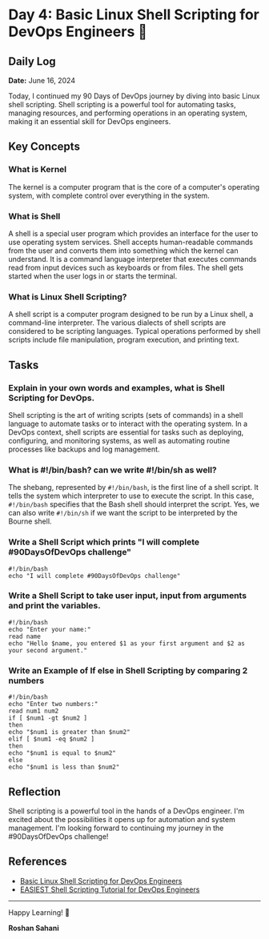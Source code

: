 # Day 4: Basic Linux Shell Scripting for DevOps Engineers 🐧

## Daily Log

**Date:** June 16, 2024

Today, I continued my 90 Days of DevOps journey by diving into basic Linux shell scripting. Shell scripting is a powerful tool for automating tasks, managing resources, and performing operations in an operating system, making it an essential skill for DevOps engineers.

## Key Concepts

### What is Kernel

The kernel is a computer program that is the core of a computer's operating system, with complete control over everything in the system.

### What is Shell

A shell is a special user program which provides an interface for the user to use operating system services. Shell accepts human-readable commands from the user and converts them into something which the kernel can understand. It is a command language interpreter that executes commands read from input devices such as keyboards or from files. The shell gets started when the user logs in or starts the terminal.

### What is Linux Shell Scripting?

A shell script is a computer program designed to be run by a Linux shell, a command-line interpreter. The various dialects of shell scripts are considered to be scripting languages. Typical operations performed by shell scripts include file manipulation, program execution, and printing text.

## Tasks

### Explain in your own words and examples, what is Shell Scripting for DevOps.

Shell scripting is the art of writing scripts (sets of commands) in a shell language to automate tasks or to interact with the operating system. In a DevOps context, shell scripts are essential for tasks such as deploying, configuring, and monitoring systems, as well as automating routine processes like backups and log management.

### What is #!/bin/bash? can we write #!/bin/sh as well?

The shebang, represented by `#!/bin/bash`, is the first line of a shell script. It tells the system which interpreter to use to execute the script. In this case, `#!/bin/bash` specifies that the Bash shell should interpret the script. Yes, we can also write `#!/bin/sh` if we want the script to be interpreted by the Bourne shell.

### Write a Shell Script which prints "I will complete #90DaysOfDevOps challenge"

    #!/bin/bash
    echo "I will complete #90DaysOfDevOps challenge"

### Write a Shell Script to take user input, input from arguments and print the variables.

    #!/bin/bash
    echo "Enter your name:"
    read name
    echo "Hello $name, you entered $1 as your first argument and $2 as your second argument."


### Write an Example of If else in Shell Scripting by comparing 2 numbers

    #!/bin/bash
    echo "Enter two numbers:"
    read num1 num2
    if [ $num1 -gt $num2 ]
    then
    echo "$num1 is greater than $num2"
    elif [ $num1 -eq $num2 ]
    then
    echo "$num1 is equal to $num2"
    else
    echo "$num1 is less than $num2"

## Reflection

Shell scripting is a powerful tool in the hands of a DevOps engineer. I'm excited about the possibilities it opens up for automation and system management. I'm looking forward to continuing my journey in the #90DaysOfDevOps challenge!

## References

- [Basic Linux Shell Scripting for DevOps Engineers](https://www.youtube.com/watch?v=39oyFIStuaI)
- [EASIEST Shell Scripting Tutorial for DevOps Engineers](https://www.youtube.com/watch?v=39oyFIStuaI)

---

Happy Learning! 🚀

**Roshan Sahani**
